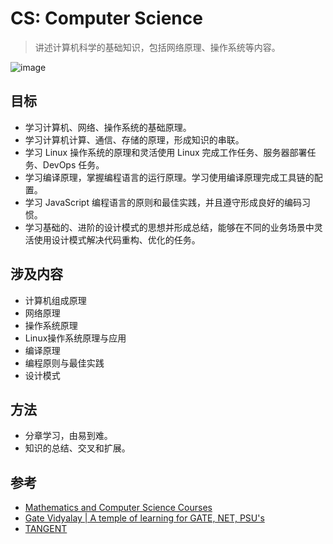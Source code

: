 # CS: Computer Science

> 讲述计算机科学的基础知识，包括网络原理、操作系统等内容。

![image](https://cdn.staticaly.com/gh/jonsam-ng/image-hosting@master/2022/image.6b6mt0pilb80.webp)

## 目标

- 学习计算机、网络、操作系统的基础原理。
- 学习计算机计算、通信、存储的原理，形成知识的串联。
- 学习 Linux 操作系统的原理和灵活使用 Linux 完成工作任务、服务器部署任务、DevOps 任务。
- 学习编译原理，掌握编程语言的运行原理。学习使用编译原理完成工具链的配置。
- 学习 JavaScript 编程语言的原则和最佳实践，并且遵守形成良好的编码习惯。
- 学习基础的、进阶的设计模式的思想并形成总结，能够在不同的业务场景中灵活使用设计模式解决代码重构、优化的任务。

## 涉及内容

- 计算机组成原理
- 网络原理
- 操作系统原理
- Linux操作系统原理与应用
- 编译原理
- 编程原则与最佳实践
- 设计模式

## 方法

- 分章学习，由易到难。
- 知识的总结、交叉和扩展。

## 参考

- [Mathematics and Computer Science Courses](https://cs.gordon.edu/courses/index.html)
- [Gate Vidyalay | A temple of learning for GATE, NET, PSU's](https://www.gatevidyalay.com/)
- [TANGENT](https://pku-tangent.github.io/)
